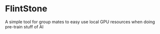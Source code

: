 # FlintStone
A simple tool for group mates to easy use local GPU resources when doing pre-train stuff of AI
